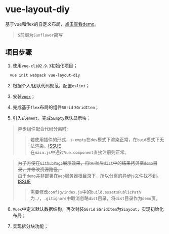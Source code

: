 # vue-layout-diy
基于vue和flex的自定义布局，[点击查看demo](https://suninfofe.github.io/vue-layout-diy/dist/index.html)。

> `S`前缀为`Sunflower`简写

## 项目步骤

1. 使用`vue-cli@2.9.3`初始化项目；

  ```bash
    vue init webpack vue-layout-diy
  ```

2. 根据个人/团队代码规范，配置`eslint`；

3. 安装[`vuex`](https://vuex.vuejs.org/zh/)；

4. 完成基于`flex`布局的组件`SGrid` `SGridItem`；

5. 引入`Element`，完成`SEmpty`默认显示块；

  > 异步组件配合代码分离时:
  >> 若使用插件的形式，`s-empty`在`dev`模式下渲染正常，在`buid`模式下无法渲染。[ISSUE](https://github.com/SunInfoFE/vue-layout-diy/issues/1) <br>
  在`main.js`中通过`Vue.component`直接注册则正常。

  > ~~为了方便在`GithubPage`展示效果，将build后`dist`中的结果拷贝至`demo`目录，并修改资源路径。~~ <br>
  由于`demo`并非部署在`Web`服务器根目录下，所以分离的异步js文件找不到。[ISSUE](https://github.com/SunInfoFE/vue-layout-diy/issues/2)
  >> 需要修改`config/index.js`中的`build.assetsPublicPath`为`./`，`.gitignore`中取消忽略`dist`目录，将`dist`目录作为`demo`页。

6. `Vuex`中定义默认数据结构，再次封装`SGrid` `SGridItem`为`SLayout`，实现初始化布局；

7. 实现拆分块功能；
